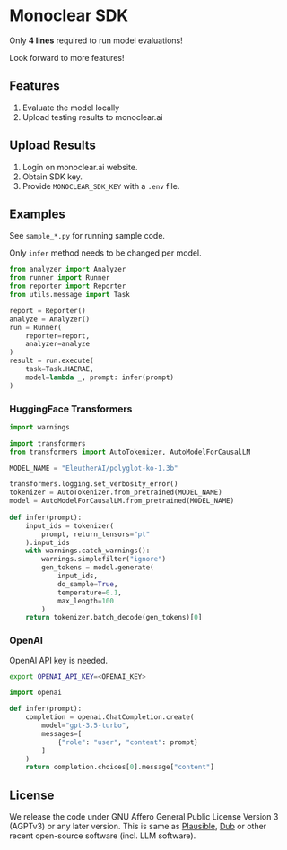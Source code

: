 # Monoclear SDK

Only **4 lines** required to run model evaluations!

Look forward to more features!

## Features

1. Evaluate the model locally
2. Upload testing results to monoclear.ai

## Upload Results

1. Login on monoclear.ai website.
2. Obtain SDK key.
3. Provide `MONOCLEAR_SDK_KEY` with a `.env` file.

## Examples

See `sample_*.py` for running sample code.

Only `infer` method needs to be changed per model.

```Python
from analyzer import Analyzer
from runner import Runner
from reporter import Reporter
from utils.message import Task

report = Reporter()
analyze = Analyzer()
run = Runner(
    reporter=report,
    analyzer=analyze
)
result = run.execute(
    task=Task.HAERAE,
    model=lambda _, prompt: infer(prompt)
)
```

### HuggingFace Transformers

```Python
import warnings

import transformers
from transformers import AutoTokenizer, AutoModelForCausalLM

MODEL_NAME = "EleutherAI/polyglot-ko-1.3b"

transformers.logging.set_verbosity_error()
tokenizer = AutoTokenizer.from_pretrained(MODEL_NAME)
model = AutoModelForCausalLM.from_pretrained(MODEL_NAME)
    
def infer(prompt):
    input_ids = tokenizer(
        prompt, return_tensors="pt"
    ).input_ids
    with warnings.catch_warnings():
        warnings.simplefilter("ignore")
        gen_tokens = model.generate(
            input_ids,
            do_sample=True,
            temperature=0.1,
            max_length=100
        )
    return tokenizer.batch_decode(gen_tokens)[0]
```

### OpenAI

OpenAI API key is needed.
```bash
export OPENAI_API_KEY=<OPENAI_KEY>
```

```Python
import openai

def infer(prompt):
    completion = openai.ChatCompletion.create(
        model="gpt-3.5-turbo",
        messages=[
            {"role": "user", "content": prompt}
        ]
    )
    return completion.choices[0].message["content"]
```

## License

We release the code under GNU Affero General Public License Version 3 (AGPTv3) or any later version.
This is same as [Plausible](https://plausible.io/), [Dub](https://dub.co/) or other recent open-source software (incl. LLM software).
